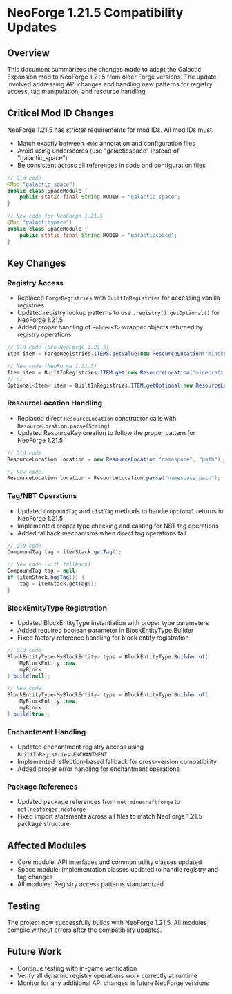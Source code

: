 # NeoForge 1.21.5 Compatibility Updates

## Overview

This document summarizes the changes made to adapt the Galactic Expansion mod to NeoForge 1.21.5 from older Forge versions. The update involved addressing API changes and handling new patterns for registry access, tag manipulation, and resource handling.

## Critical Mod ID Changes

NeoForge 1.21.5 has stricter requirements for mod IDs. All mod IDs must:
- Match exactly between `@Mod` annotation and configuration files
- Avoid using underscores (use "galacticspace" instead of "galactic_space")
- Be consistent across all references in code and configuration files

```java
// Old code
@Mod("galactic_space")
public class SpaceModule {
    public static final String MODID = "galactic_space";
}

// New code for NeoForge 1.21.5
@Mod("galacticspace")
public class SpaceModule {
    public static final String MODID = "galacticspace";
}
```

## Key Changes

### Registry Access

- Replaced `ForgeRegistries` with `BuiltInRegistries` for accessing vanilla registries
- Updated registry lookup patterns to use `.registry().getOptional()` for NeoForge 1.21.5
- Added proper handling of `Holder<T>` wrapper objects returned by registry operations

```java
// Old code (pre-NeoForge 1.21.5)
Item item = ForgeRegistries.ITEMS.getValue(new ResourceLocation("minecraft:diamond"));

// New code (NeoForge 1.21.5)
Item item = BuiltInRegistries.ITEM.get(new ResourceLocation("minecraft:diamond"));
// or
Optional<Item> item = BuiltInRegistries.ITEM.getOptional(new ResourceLocation("minecraft:diamond"));
```

### ResourceLocation Handling

- Replaced direct `ResourceLocation` constructor calls with `ResourceLocation.parse(String)`
- Updated ResourceKey creation to follow the proper pattern for NeoForge 1.21.5

```java
// Old code
ResourceLocation location = new ResourceLocation("namespace", "path");

// New code
ResourceLocation location = ResourceLocation.parse("namespace:path");
```

### Tag/NBT Operations

- Updated `CompoundTag` and `ListTag` methods to handle `Optional` returns in NeoForge 1.21.5
- Implemented proper type checking and casting for NBT tag operations
- Added fallback mechanisms when direct tag operations fail

```java
// Old code
CompoundTag tag = itemStack.getTag();

// New code (with fallback)
CompoundTag tag = null;
if (itemStack.hasTag()) {
    tag = itemStack.getTag();
}
```

### BlockEntityType Registration

- Updated BlockEntityType instantiation with proper type parameters
- Added required boolean parameter in BlockEntityType.Builder
- Fixed factory reference handling for block entity registration

```java
// Old code
BlockEntityType<MyBlockEntity> type = BlockEntityType.Builder.of(
    MyBlockEntity::new, 
    myBlock
).build(null);

// New code
BlockEntityType<MyBlockEntity> type = BlockEntityType.Builder.of(
    MyBlockEntity::new, 
    myBlock
).build(true);
```

### Enchantment Handling

- Updated enchantment registry access using `BuiltInRegistries.ENCHANTMENT`
- Implemented reflection-based fallback for cross-version compatibility
- Added proper error handling for enchantment operations

### Package References

- Updated package references from `net.minecraftforge` to `net.neoforged.neoforge`
- Fixed import statements across all files to match NeoForge 1.21.5 package structure

## Affected Modules

- Core module: API interfaces and common utility classes updated
- Space module: Implementation classes updated to handle registry and tag changes
- All modules: Registry access patterns standardized

## Testing

The project now successfully builds with NeoForge 1.21.5. All modules compile without errors after the compatibility updates.

## Future Work

- Continue testing with in-game verification
- Verify all dynamic registry operations work correctly at runtime
- Monitor for any additional API changes in future NeoForge versions